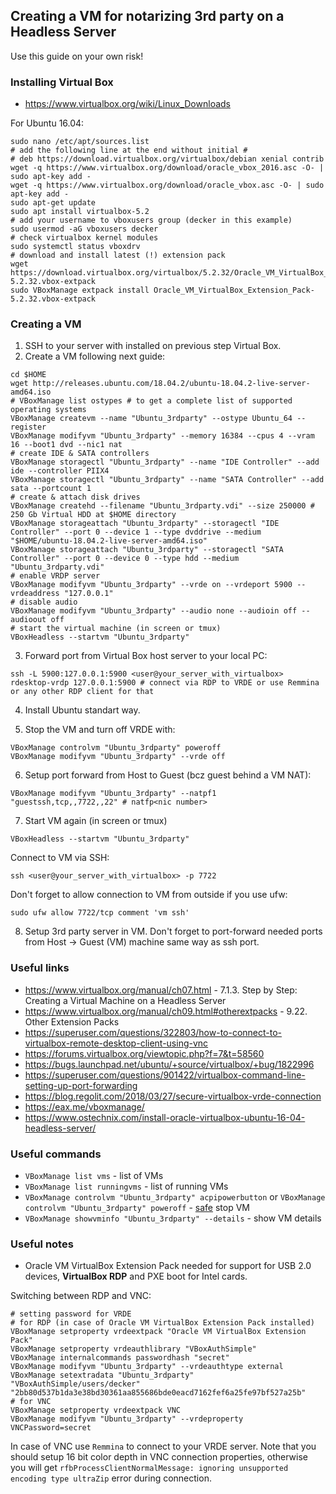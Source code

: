 ## Creating a VM for notarizing 3rd party on a Headless Server

Use this guide on your own risk!

### Installing Virtual Box

- https://www.virtualbox.org/wiki/Linux_Downloads

For Ubuntu 16.04:

```
sudo nano /etc/apt/sources.list
# add the following line at the end without initial #
# deb https://download.virtualbox.org/virtualbox/debian xenial contrib
wget -q https://www.virtualbox.org/download/oracle_vbox_2016.asc -O- | sudo apt-key add -
wget -q https://www.virtualbox.org/download/oracle_vbox.asc -O- | sudo apt-key add -
sudo apt-get update
sudo apt install virtualbox-5.2
# add your username to vboxusers group (decker in this example)
sudo usermod -aG vboxusers decker
# check virtualbox kernel modules
sudo systemctl status vboxdrv
# download and install latest (!) extension pack
wget https://download.virtualbox.org/virtualbox/5.2.32/Oracle_VM_VirtualBox_Extension_Pack-5.2.32.vbox-extpack
sudo VBoxManage extpack install Oracle_VM_VirtualBox_Extension_Pack-5.2.32.vbox-extpack
```

### Creating a VM

1. SSH to your server with installed on previous step Virtual Box.
2. Create a VM following next guide:
```
cd $HOME
wget http://releases.ubuntu.com/18.04.2/ubuntu-18.04.2-live-server-amd64.iso
# VBoxManage list ostypes # to get a complete list of supported operating systems
VBoxManage createvm --name "Ubuntu_3rdparty" --ostype Ubuntu_64 --register
VBoxManage modifyvm "Ubuntu_3rdparty" --memory 16384 --cpus 4 --vram 16 --boot1 dvd --nic1 nat
# create IDE & SATA controllers
VBoxManage storagectl "Ubuntu_3rdparty" --name "IDE Controller" --add ide --controller PIIX4
VBoxManage storagectl "Ubuntu_3rdparty" --name "SATA Controller" --add sata --portcount 1
# create & attach disk drives
VBoxManage createhd --filename "Ubuntu_3rdparty.vdi" --size 250000 # 250 Gb Virtual HDD at $HOME directory
VBoxManage storageattach "Ubuntu_3rdparty" --storagectl "IDE Controller" --port 0 --device 1 --type dvddrive --medium "$HOME/ubuntu-18.04.2-live-server-amd64.iso"
VBoxManage storageattach "Ubuntu_3rdparty" --storagectl "SATA Controller" --port 0 --device 0 --type hdd --medium "Ubuntu_3rdparty.vdi"
# enable VRDP server
VBoxManage modifyvm "Ubuntu_3rdparty" --vrde on --vrdeport 5900 --vrdeaddress "127.0.0.1"
# disable audio
VBoxManage modifyvm "Ubuntu_3rdparty" --audio none --audioin off --audioout off
# start the virtual machine (in screen or tmux)
VBoxHeadless --startvm "Ubuntu_3rdparty"
```

3. Forward port from Virtual Box host server to your local PC:

```
ssh -L 5900:127.0.0.1:5900 <user@your_server_with_virtualbox>
rdesktop-vrdp 127.0.0.1:5900 # connect via RDP to VRDE or use Remmina or any other RDP client for that
```

4. Install Ubuntu standart way.

5. Stop the VM and turn off VRDE with:
```
VBoxManage controlvm "Ubuntu_3rdparty" poweroff
VBoxManage modifyvm "Ubuntu_3rdparty" --vrde off

```

6. Setup port forward from Host to Guest (bcz guest behind a VM NAT):

```
VBoxManage modifyvm "Ubuntu_3rdparty" --natpf1 "guestssh,tcp,,7722,,22" # natfp<nic number>
```

7. Start VM again (in screen or tmux)

```
VBoxHeadless --startvm "Ubuntu_3rdparty"
```

Connect to VM via SSH:
```
ssh <user@your_server_with_virtualbox> -p 7722
```

Don't forget to allow connection to VM from outside if you use ufw:

```
sudo ufw allow 7722/tcp comment 'vm ssh'
```

8. Setup 3rd party server in VM. Don't forget to port-forward needed ports from Host -> Guest (VM) machine same way as ssh port.

### Useful links

- https://www.virtualbox.org/manual/ch07.html - 7.1.3. Step by Step: Creating a Virtual Machine on a Headless Server
- https://www.virtualbox.org/manual/ch09.html#otherextpacks - 9.22. Other Extension Packs
- https://superuser.com/questions/322803/how-to-connect-to-virtualbox-remote-desktop-client-using-vnc
- https://forums.virtualbox.org/viewtopic.php?f=7&t=58560
- https://bugs.launchpad.net/ubuntu/+source/virtualbox/+bug/1822996
- https://superuser.com/questions/901422/virtualbox-command-line-setting-up-port-forwarding
- https://blog.regolit.com/2018/03/27/secure-virtualbox-vrde-connection
- https://eax.me/vboxmanage/
- https://www.ostechnix.com/install-oracle-virtualbox-ubuntu-16-04-headless-server/

### Useful commands

- `VBoxManage list vms` - list of VMs
- `VBoxManage list runningvms` - list of running VMs
- `VBoxManage controlvm "Ubuntu_3rdparty" acpipowerbutton` or `VBoxManage controlvm "Ubuntu_3rdparty" poweroff` - [safe](https://askubuntu.com/questions/42482/how-to-safely-shutdown-guest-os-in-virtualbox-using-command-line) stop VM
- `VBoxManage showvminfo "Ubuntu_3rdparty" --details` - show VM details

### Useful notes

- Oracle VM VirtualBox Extension Pack needed for support for USB 2.0 devices, **VirtualBox RDP** and PXE boot for Intel cards.

Switching between RDP and VNC:

```
# setting password for VRDE
# for RDP (in case of Oracle VM VirtualBox Extension Pack installed)
VBoxManage setproperty vrdeextpack "Oracle VM VirtualBox Extension Pack"
VBoxManage setproperty vrdeauthlibrary "VBoxAuthSimple"
VBoxManage internalcommands passwordhash "secret"
VBoxManage modifyvm "Ubuntu_3rdparty" --vrdeauthtype external
VBoxManage setextradata "Ubuntu_3rdparty" "VBoxAuthSimple/users/decker" "2bb80d537b1da3e38bd30361aa855686bde0eacd7162fef6a25fe97bf527a25b"
# for VNC
VBoxManage setproperty vrdeextpack VNC
VBoxManage modifyvm "Ubuntu_3rdparty" --vrdeproperty VNCPassword=secret
```

In case of VNC use `Remmina` to connect to your VRDE server. Note that you should setup 16 bit color depth in VNC connection properties, otherwise you will get `rfbProcessClientNormalMessage: ignoring unsupported encoding type ultraZip` error during connection.
